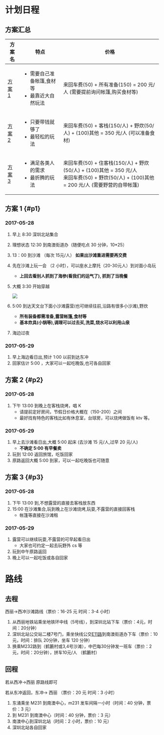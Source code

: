 # 计划日程

## 方案汇总

<table> 
    <thead>
        <th>方案名</th>
        <th>特点</th>
        <th>价格</th>
    </thead>
    <tr>
        <td><a href="#p1">方案 1</a></td>
        <td>
            <ul>
            <li>需要自己准备帐篷,食材等</li>
            <li>最靠近大自然玩法</li>
            </ul>
        </td>
        <td>
           来回车费(50) + 所有准备(150) = 200 元/人
           (需要提前询问帐篷,购买食材等)   
        </td>
    </tr>
    <tr>
        <td><a href="#p2">方案 2</a></td>
        <td>
            <ul>
            <li>只要带钱就够了</li>
            <li>最轻松的玩法</li>
            </ul>
        </td>
        <td>
           来回车费(50) + 客栈(150/人) + 野炊(50/人) + (100)其他 = 350 元/人
           (可以准备食材)   
        </td>
    </tr>
    <tr>
        <td><a href="#p3">方案 3</a></td>
        <td>
            <ul>
            <li>满足各类人的需求</li>
            <li>最折腾的玩法</li>
            </ul>
        </td>
        <td>
           来回车费(50) + 住客栈(150/人) + 野炊(50/人) + (100)其他 = 350 元/人
           <br>来回车费(50) + 野炊(50/人) + (100)其他 = 200 元/人
           (需要野营的自带帐篷)   
        </td>
    </tr>
</table>


## 方案 1 {#p1}

### 2017-05-28

1. 早上 8:30 深圳北站集合
2. 理想状态 12:30 到南澳街道办（随便吃点 30 分钟，10*25）
3. 13：00 到沙滩 （每次 15元/人） **如果出沙滩重进需要再交费**
4. 先在沙滩上玩一会 （2 小时），可以座水上摩托（20-30元人）到对面小岛玩
    * **上回去看别人抓到了海参(看我们的运气了), 抓到了当晚餐**
5. 大概 3:30 开始穿越

    ![](/assets/img/travel_way.jpg)
    
6. 5:00 到达天文台下面小沙滩露营(也可继续往前,沿路有很多小沙滩),野炊
    * **所有装备都需准备,露营帐篷,食材等**
    * **基本炊具(小锅等),调理可以过去买,洗菜,烧水可以利用山泉**
    
7. 海边过夜

### 2017-05-29

1. 早上海边看日出,预计 1:00 以前到达东冲
2. 回家估计 5:00 ，大家可以一起吃晚饭,也可各自回家

## 方案 2 {#p2}

### 2017-05-28

1. 下午 13:00 到晚上在客栈烧烤，唱 K
    * 请提前定好房间，节假日价格大概在（150-200）之间
    * 最好找有特色的客栈比如有休息室，台球房，可以烧烤做饭有 ktv 等。    

### 2017-05-29
1. 早上去沙滩看日出,大概 5:00 起床 (去沙滩 15 元/人,过早 20 元/人)
    * **不确定 5:00 有早餐卖**
2. 玩到 12:00 返回旅馆，吃饭回家
3. 原路返回大概 5:00 到家，可以一起吃晚饭也可随意

## 方案 3 {#p3}

### 2017-05-28

1. 下午 13:00 到,不想露营的直接去客栈放东西
2. 15:00 在沙滩集合,玩到晚上在沙滩烧烤,玩耍,不露营的直接回客栈
    * 帐篷等直接在沙滩租

### 2017-05-29

1. 露营可以继续玩耍,不露营的可早起看日出
    * 大家也可约定一起去玩野外 cs 等
2. 玩到中午原路返回
3. 晚上可以一起吃饭或各自回家



# 路线
## 去程
西丽->西冲沙滩路线（票价：16-25 元 时间：3-4 小时）

1. 从西丽地铁站乘坐地铁环中线（5号线），到深圳北站下车（票价：4元，时间：20分钟） 
2. 深圳北站公交站二楼7号门，乘坐快线公交[E11路](http://jt.sz.bendibao.com/bus/linesearch.aspx)到南澳街道办下车（票价：10元，时间：排队 20分钟，坐车 120 分钟）
3. 换乘M232路到（鹤籔村或3,4号沙滩），中巴每30分钟发一班车（票价：2元，时间：20分钟），拼车10元/人 （鹤籔村）


## 回程
若从西冲->西丽 原路线即可

若从东冲返回，东冲-> 西丽 （票价：20 元 时间：3 小时）
1. 东涌乘坐 M231 到南澳中心，m231 发车间隔一小时（时间：40 分钟，票价：3 元）
2. 到 M231 到南澳中心（时间：40 分钟，票价：3 元）
3. 南澳中心到深圳北站（时间：2 小时，票价：10 元）
4. 深圳北站各自回家




